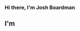 ### Hi there, I'm Josh Boardman

## I'm 
<!--
**JoshuahBoardman/JoshuahBoardman** is a ✨ _special_ ✨ repository because its `README.md` (this file) appears on your GitHub profile.


- 🔭 I’m currently working on becoming the best developer, I possibly can be. 
- 🌱 I’m currently learning whaterver I can! 
- 👯 I’m looking to collaborate on interesting Unity projects.
- ⚡ Fun fact: I'm addicted to games and problem solving!

### Reach out to me:
[<img align="left" alt="JoshuahBoardman | LinkedIn" width="22px" src="https://cdn.jsdelivr.net/npm/simple-icons@v3/icons/linkedin.svg" />][linkedin]

### Languages and Tools:



[linkedin]: https://www.linkedin.com/in/joshuahboardman/
